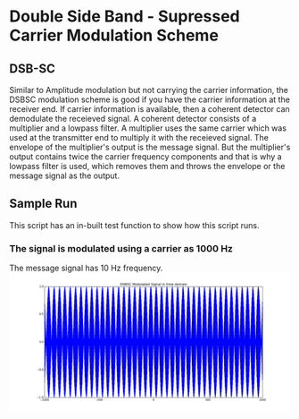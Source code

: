 # Double Side Band - Supressed Carrier Modulation Scheme

## DSB-SC 
Similar to Amplitude modulation but not carrying the carrier information, the DSBSC modulation scheme is good if you have the carrier information at the receiver end.
If carrier information is available, then a coherent detector can demodulate the receieved signal. A coherent detector consists of a multiplier and a lowpass filter.
A multiplier uses the same carrier which was used at the transmitter end to multiply it with the receieved signal. The envelope of the multiplier's output is the message signal. But the multiplier's output
contains twice the carrier frequency components and that is why a lowpass filter is used, which removes them and throws the envelope or the message signal as the output.

## Sample Run
This script has an in-built test function to show how this script runs.

### The signal is modulated using a carrier as 1000 Hz
The message signal has 10 Hz frequency.
![Modulated Signal](https://github.com/hmnhGeek/Signal-Processing-and-Fourier-Transforms/blob/master/DSBS%20Modulation%20Scheme%20using%20Sinc%20Filter/Sample%20Images/DSBSC%20Modulated%20in%20time%20domain.jpeg)
